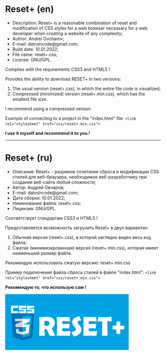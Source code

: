 <h1>Reset+ (en) </h1>

<ul>
  <li>Description: Reset+ is a reasonable combination of reset and modification of CSS styles for a web browser necessary for a web developer when creating a website of any complexity;</li>
  <li>Author: Andrei Ovcharov;</li>
  <li>E-mail: datoshcode@gmail.com;</li>
  <li>Build date: 10.01.2022;</li>
  <li>File name: reset+.css;</li>
  <li>License: GNU/GPL.</li>
</ul>  
<p>
  Complies with the requirements CSS3 and HTML5 !
</p>

<p>
  Provides the ability to download RESET+ in two versions: 
  <ol>
    <li>The usual version (reset+.css), in which the entire file code is visualized;</li>
    <li>Compressed (minimized) version (reset+.min.css), which has the smallest file size.</li>
    </ol>
</p>
<p>
  I recommend using a compressed version
</p>
<p>
  Example of connecting to a project in the "index.html" file: 
  <code>&lt;link rel="stylesheet" href="css/reset+.min.css"&gt;</code>
</p>  

<p><strong>I use it myself and recommend it to you ! </strong></p>

<hr>

<h1>Reset+ (ru) </h1>

<ul>
  <li>Описание: Reset+ - разумное сочетание сброса и модификации CSS стилей для веб-браузера, необходимое веб-разработчику при создании веб-сайта любой сложности;</li>
  <li>Автор: Андрей Овчаров;</li>
  <li>E-mail: datoshcode@gmail.com;</li>
  <li>Дата сборки: 10.01.2022;</li>
  <li>Нименование файла: reset+.css;</li>
  <li>Лицензия: GNU/GPL.</li>
</ul>  
<p>
  Соответствует стандартам CSS3 и HTML5 !
</p>

<p>
  Предоставляется возможность загрузить Reset+ в двух вариантах: 
  <ol>
    <li>Обычная версия (reset+.css), в которой наглядно виден весь код файла;</li>
    <li>Cжатая (минимизированная) версия (reset+.min.css), которая имеет наименьший размер файла.</li>
    </ol>
</p>
<p>
  Рекомендую использовать сжатую версию: reset+.min.css
</p>
<p>
  Пример подключения файла сброса стилей в файле "index.html": 
  <code>&lt;link rel="stylesheet" href="css/reset+.min.css"&gt;</code>
</p>  

<p><strong>Рекомендую то, что использую сам ! </strong></p>

<img  src="reset+.jpg" alt="logo">

